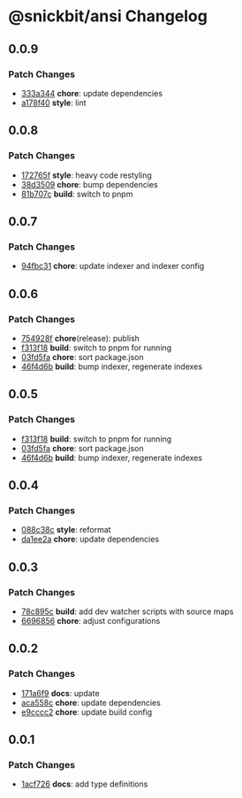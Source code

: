 # @snickbit/ansi Changelog

## 0.0.9

### Patch Changes

- [333a344](https://github.com/snickbit/ansi/commit/333a344) **chore**:  update dependencies
- [a178f40](https://github.com/snickbit/ansi/commit/a178f40) **style**:  lint

## 0.0.8

### Patch Changes

- [172765f](https://github.com/snickbit/ansi/commit/172765f) **style**:  heavy code restyling
- [38d3509](https://github.com/snickbit/ansi/commit/38d3509) **chore**:  bump dependencies
- [81b707c](https://github.com/snickbit/ansi/commit/81b707c) **build**:  switch to pnpm

## 0.0.7

### Patch Changes

- [94fbc31](https://github.com/snickbit/ansi/commit/94fbc31) **chore**:  update indexer and indexer config

## 0.0.6

### Patch Changes

- [754928f](https://github.com/snickbit/ansi/commit/754928f) **chore**(release):  publish
- [f313f18](https://github.com/snickbit/ansi/commit/f313f18) **build**:  switch to pnpm for running
- [03fd5fa](https://github.com/snickbit/ansi/commit/03fd5fa) **chore**:  sort package.json
- [46f4d6b](https://github.com/snickbit/ansi/commit/46f4d6b) **build**:  bump indexer, regenerate indexes

## 0.0.5

### Patch Changes

- [f313f18](https://github.com/snickbit/ansi/commit/f313f18) **build**:  switch to pnpm for running
- [03fd5fa](https://github.com/snickbit/ansi/commit/03fd5fa) **chore**:  sort package.json
- [46f4d6b](https://github.com/snickbit/ansi/commit/46f4d6b) **build**:  bump indexer, regenerate indexes

## 0.0.4

### Patch Changes

- [088c38c](https://github.com/snickbit/ansi/commit/088c38c) **style**:  reformat
- [da1ee2a](https://github.com/snickbit/ansi/commit/da1ee2a) **chore**:  update dependencies

## 0.0.3

### Patch Changes

- [78c895c](https://github.com/snickbit/ansi/commit/78c895c) **build**:  add dev watcher scripts with source maps
- [6696856](https://github.com/snickbit/ansi/commit/6696856) **chore**:  adjust configurations

## 0.0.2

### Patch Changes

- [171a6f9](https://github.com/snickbit/ansi/commit/171a6f9) **docs**:  update
- [aca558c](https://github.com/snickbit/ansi/commit/aca558c) **chore**:  update dependencies
- [e9cccc2](https://github.com/snickbit/ansi/commit/e9cccc2) **chore**:  update build config

## 0.0.1

### Patch Changes

- [1acf726](https://github.com/snickbit/ansi/commit/1acf726) **docs**:  add type definitions

